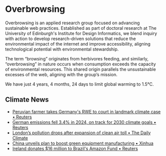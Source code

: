 # Overbrowsing

Overbrowsing is an applied research group focused on advancing sustainable web practices. Established as part of doctoral research at The University of Edinburgh's Institute for Design Informatics, we blend inquiry with action to develop research-driven solutions that reduce the environmental impact of the internet and improve accessibility, aligning technological potential with environmental stewardship.

The term “browsing” originates from herbivores feeding, and similarly, “overbrowsing” in nature occurs when consumption exceeds the capacity of environmental resources. This shared origin parallels the unsustainable excesses of the web, aligning with the group’s mission.

<!-- clock-time -->
We have just 4 years, 4 months, 24 days to limit global warming to 1.5°C.
<!-- /clock-time -->

## Climate News
<!-- clock-news -->
- [Peruvian farmer takes Germany's RWE to court in landmark climate case • Reuters](https://www.reuters.com/sustainability/peruvian-farmer-takes-german-energy-giant-rwe-court-landmark-climate-case-2025-03-16/ )
- [German emissions fell 3.4% in 2024, on track for 2030 climate goals • Reuters](https://www.reuters.com/sustainability/sustainable-finance-reporting/ireland-donates-16-million-brazils-amazon-fund-2025-03-12/ )
- [London’s pollution drops after expansion of clean air toll • The Daily Climate](https://www.dailyclimate.org/londons-pollution-drops-after-expansion-of-clean-air-toll-2671327331.html )
- [China unveils plan to boost green equipment manufacturing • Xinhua](https://english.news.cn/20250312/726a0fcc5a164c928108347ce4240fed/c.html )
- [Ireland donates $16 million to Brazil's Amazon Fund • Reuters](https://www.reuters.com/sustainability/sustainable-finance-reporting/ireland-donates-16-million-brazils-amazon-fund-2025-03-12/ )
<!-- /clock-news -->
